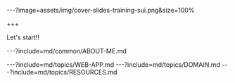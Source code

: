 ---?image=assets/img/cover-slides-training-sui.png&size=100%

+++

Let's start!!

---?include=md/common/ABOUT-ME.md

---?include=md/topics/WEB-APP.md
---?include=md/topics/DOMAIN.md
---?include=md/topics/RESOURCES.md